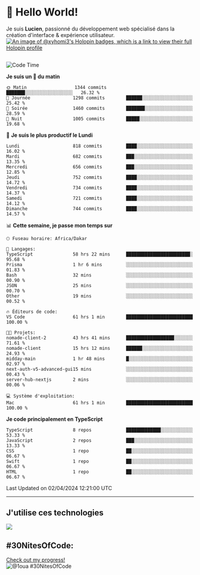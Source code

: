 # 👋 Hello World!

Je suis **Lucien**, passionné du développement web spécialisé dans la création d'interface & expérience utilisateur.
[![An image of @xyhomi3's Holopin badges, which is a link to view their full Holopin profile](https://holopin.me/xyhomi3)](https://holopin.io/@xyhomi3)

##

<!--START_SECTION:waka-->
![Code Time](http://img.shields.io/badge/Code%20Time-816%20hrs%2041%20mins-blue)

**Je suis un 🐤 du matin** 

```text
🌞 Matin                  1344 commits        ███████░░░░░░░░░░░░░░░░░░   26.32 % 
🌆 Journée                1298 commits        ██████░░░░░░░░░░░░░░░░░░░   25.42 % 
🌃 Soirée                 1460 commits        ███████░░░░░░░░░░░░░░░░░░   28.59 % 
🌙 Nuit                   1005 commits        █████░░░░░░░░░░░░░░░░░░░░   19.68 % 
```
📅 **Je suis le plus productif le Lundi** 

```text
Lundi                    818 commits         ████░░░░░░░░░░░░░░░░░░░░░   16.02 % 
Mardi                    682 commits         ███░░░░░░░░░░░░░░░░░░░░░░   13.35 % 
Mercredi                 656 commits         ███░░░░░░░░░░░░░░░░░░░░░░   12.85 % 
Jeudi                    752 commits         ████░░░░░░░░░░░░░░░░░░░░░   14.72 % 
Vendredi                 734 commits         ████░░░░░░░░░░░░░░░░░░░░░   14.37 % 
Samedi                   721 commits         ████░░░░░░░░░░░░░░░░░░░░░   14.12 % 
Dimanche                 744 commits         ████░░░░░░░░░░░░░░░░░░░░░   14.57 % 
```


📊 **Cette semaine, je passe mon temps sur** 

```text
🕑︎ Fuseau horaire: Africa/Dakar

💬 Langages: 
TypeScript               58 hrs 22 mins      ████████████████████████░   95.68 % 
Prisma                   1 hr 6 mins         ░░░░░░░░░░░░░░░░░░░░░░░░░   01.83 % 
Bash                     32 mins             ░░░░░░░░░░░░░░░░░░░░░░░░░   00.90 % 
JSON                     25 mins             ░░░░░░░░░░░░░░░░░░░░░░░░░   00.70 % 
Other                    19 mins             ░░░░░░░░░░░░░░░░░░░░░░░░░   00.52 % 

🔥 Éditeurs de code: 
VS Code                  61 hrs 1 min        █████████████████████████   100.00 % 

🐱‍💻 Projets: 
nomade-client-2          43 hrs 41 mins      ██████████████████░░░░░░░   71.61 % 
nomade-client            15 hrs 12 mins      ██████░░░░░░░░░░░░░░░░░░░   24.93 % 
midday-main              1 hr 48 mins        █░░░░░░░░░░░░░░░░░░░░░░░░   02.97 % 
next-auth-v5-advanced-gui15 mins             ░░░░░░░░░░░░░░░░░░░░░░░░░   00.43 % 
server-hub-nextjs        2 mins              ░░░░░░░░░░░░░░░░░░░░░░░░░   00.06 % 

💻 Système d'exploitation: 
Mac                      61 hrs 1 min        █████████████████████████   100.00 % 
```

**Je code principalement en TypeScript** 

```text
TypeScript               8 repos             █████████████░░░░░░░░░░░░   53.33 % 
JavaScript               2 repos             ███░░░░░░░░░░░░░░░░░░░░░░   13.33 % 
CSS                      1 repo              ██░░░░░░░░░░░░░░░░░░░░░░░   06.67 % 
Swift                    1 repo              ██░░░░░░░░░░░░░░░░░░░░░░░   06.67 % 
HTML                     1 repo              ██░░░░░░░░░░░░░░░░░░░░░░░   06.67 % 
```




 Last Updated on 02/04/2024 12:21:00 UTC
<!--END_SECTION:waka-->
---

## J'utilise ces technologies

<p align="left">
  <a href="https://skillicons.dev">
    <img src="https://skillicons.dev/icons?i=ts,js,md,scss,tailwind,react,redux,docker,express,astro,vite,nextjs,vercel,figma,ableton" />
  </a>
</p>

## #30NitesOfCode:
  [Check out my progress!](https://www.codedex.io/@1oua/30-nites-of-code)  
  ![@1oua #30NitesOfCode](https://www.codedex.io/api/petStatus?user=1oua)
